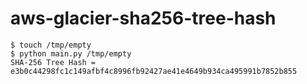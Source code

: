 aws-glacier-sha256-tree-hash
============================

```
$ touch /tmp/empty
$ python main.py /tmp/empty
SHA-256 Tree Hash = e3b0c44298fc1c149afbf4c8996fb92427ae41e4649b934ca495991b7852b855
```
